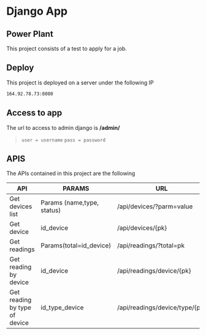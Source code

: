 # Django App
## Power Plant

This project consists of a test to apply for a job.

## Deploy
This project is deployed on a server under the following IP
```sh
164.92.78.73:8080
```

## Access to app
The url to access to admin django is **/admin/**
 >`user = username`
> `pass = password`

## APIS
The APIs contained in this project are the following

| API | PARAMS | URL |
| ------ | ------ | ------ |
| Get devices list | Params (name,type, status) | /api/devices/?parm=value |
| Get device | id_device  | /api/devices/{pk} |
| Get readings| Params(total=id_device)  | /api/readings/?total=pk |
| Get reading by device | id_device | /api/readings/device/{pk} |
| Get reading by type of device | id_type_device| /api/readings/device/type/{pk} |
